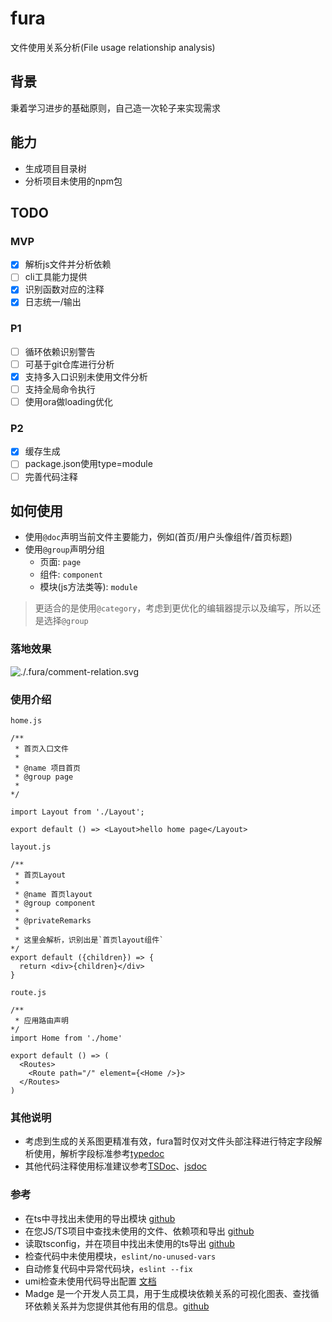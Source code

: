 # fura

文件使用关系分析(File usage relationship analysis)

## 背景

秉着学习进步的基础原则，自己造一次轮子来实现需求

## 能力

- 生成项目目录树
- 分析项目未使用的npm包

## TODO

### MVP

- [x] 解析js文件并分析依赖
- [ ] cli工具能力提供
- [x] 识别函数对应的注释
- [x] 日志统一/输出

### P1

- [ ] 循环依赖识别警告
- [ ] 可基于git仓库进行分析
- [x] 支持多入口识别未使用文件分析
- [ ] 支持全局命令执行
- [ ] 使用ora做loading优化

### P2

- [x] 缓存生成
- [ ] package.json使用type=module
- [ ] 完善代码注释

## 如何使用

- 使用`@doc`声明当前文件主要能力，例如(首页/用户头像组件/首页标题)
- 使用`@group`声明分组
  - 页面: `page`
  - 组件: `component`
  - 模块(js方法类等): `module`

> 更适合的是使用`@category`，考虑到更优化的编辑器提示以及编写，所以还是选择`@group`

### 落地效果

![./.fura/comment-relation.svg](https://kroki.io/mermaid/svg/eNpNkM9OwkAQxu88hUc4kNB2A01IfADjSbxtPBBjkIREwhNwKaARwYCIVlSChMYQlPgHa9P6Mjvb9i3ccbuJt1--b2a-mak0yvXjrd29YkozKR-1mfcJnRa_73NnCpPrg2JKz9Fw-MA7_XjqhvZK1PDpDFoWrFx0dXpYq8JmDtYmXHuoGOk0Spc-855g9srHF5mMkAnljy7vrpKQ3pjb71EwgPY3-GsYdONBEG1ecECeSj0JvHtm_k84dMLlkn2dwrnFvDn0zuQcFkyijxF2mTS2W2LNcr3KRy5_u-K9PgtsYRmExs1bMaF2UqkcNaSLeoGC5cC6KV2pyyOIRvdLOyWZES1m4iFw4_xdl81u67qCvIKcAoI_QTBxJwGaib8VYJAEiKaUAiYloOdVV-4_YJcErCHKIsoi0voFahbNxQ==)


### 使用介绍

`home.js`

```tsx
/**
 * 首页入口文件
 * 
 * @name 项目首页
 * @group page 
 * 
*/

import Layout from './Layout';

export default () => <Layout>hello home page</Layout>
```

`layout.js`

```tsx
/**
 * 首页Layout
 * 
 * @name 首页layout
 * @group component 
 * 
 * @privateRemarks
 * 
 * 这里会解析，识别出是`首页layout组件`
*/
export default ({children}) => {
  return <div>{children}</div>
}

```


`route.js`

```tsx
/**
 * 应用路由声明
*/
import Home from './home'

export default () => (
  <Routes>
    <Route path="/" element={<Home />}>
  </Routes>
)
```

### 其他说明

- 考虑到生成的关系图更精准有效，fura暂时仅对文件头部注释进行特定字段解析使用，解析字段标准参考[typedoc](https://typedoc.org/)
- 其他代码注释使用标准建议参考[TSDoc](https://tsdoc.org/)、[jsdoc](https://jsdoc.app/)

### 参考

- 在ts中寻找出未使用的导出模块 [github](https://github.com/pzavolinsky/ts-unused-exports)
- 在您JS/TS项目中查找未使用的文件、依赖项和导出 [github](https://github.com/webpro/knip)
- 读取tsconfig，并在项目中找出未使用的ts导出 [github](https://github.com/nadeesha/ts-prune)
- 检查代码中未使用模块，`eslint/no-unused-vars`
- 自动修复代码中异常代码块，`eslint --fix`
- umi检查未使用代码导出配置 [文档](https://umijs.org/docs/api/config#deadcode)
- Madge 是一个开发人员工具，用于生成模块依赖关系的可视化图表、查找循环依赖关系并为您提供其他有用的信息。[github](https://github.com/pahen/madge)
